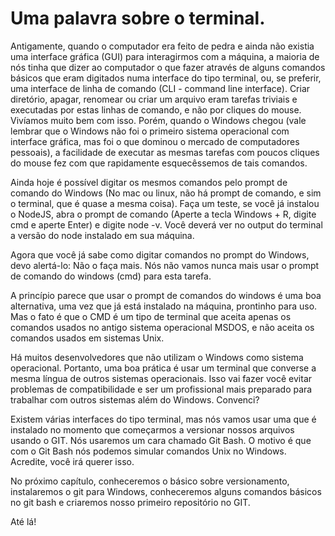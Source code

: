 # Uma palavra sobre o terminal.

Antigamente, quando o computador era feito de pedra e ainda não existia uma interface  gráfica (GUI) para interagirmos com a máquina, a maioria de nós tinha que dizer ao computador o que fazer através de alguns comandos básicos que eram digitados numa interface do tipo terminal, ou, se preferir, uma interface de linha de comando (CLI - command line interface). Criar diretório, apagar, renomear ou criar um arquivo eram tarefas triviais e executadas por estas linhas de comando, e não por cliques do mouse. Vivíamos muito bem com isso. Porém, quando o Windows chegou (vale lembrar que o Windows não foi o primeiro sistema operacional com interface gráfica, mas foi o que dominou o mercado de computadores pessoais), a facilidade de executar as mesmas tarefas com poucos cliques do mouse fez com que rapidamente esquecêssemos de tais comandos.

Ainda hoje é possível digitar os mesmos comandos pelo prompt de comando do Windows (No mac ou linux, não há prompt de comando, e sim o terminal, que é quase a mesma coisa). Faça um teste, se você já instalou o NodeJS, abra o prompt de comando (Aperte a tecla Windows + R, digite cmd e aperte Enter) e digite node -v. Você deverá ver no output do terminal a versão do node instalado em sua máquina.

Agora que você já sabe como digitar comandos no prompt do Windows, devo alertá-lo: Não o faça mais. Nós não vamos nunca mais usar o prompt de comando do windows (cmd) para esta tarefa. 

A princípio parece que usar o prompt de comandos do windows é uma boa alternativa, uma vez que já está instalado na máquina, prontinho para uso. Mas o fato é que o CMD é um tipo de terminal que aceita apenas os comandos usados no antigo sistema operacional MSDOS, e não aceita os comandos usados em sistemas Unix.

Há muitos desenvolvedores que não utilizam o Windows como sistema operacional. Portanto, uma boa prática é usar um terminal que converse a mesma língua de outros sistemas operacionais. Isso vai fazer você evitar problemas de compatibilidade e ser um profissional mais preparado para trabalhar com outros sistemas além do Windows. Convenci?

Existem várias interfaces do tipo terminal, mas nós vamos usar uma que é instalado no momento que começarmos a versionar nossos arquivos usando o GIT. Nós usaremos um cara chamado Git Bash. O motivo é que com o Git Bash nós podemos simular comandos Unix no Windows. Acredite, você irá querer isso.


No próximo capítulo, conheceremos o básico sobre versionamento, instalaremos o git para Windows, conheceremos alguns comandos básicos no git bash e criaremos nosso primeiro repositório no GIT.

Até lá!